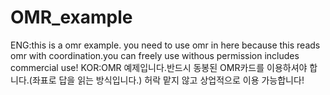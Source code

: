 # OMR_example
ENG:this is a omr example. you need to use omr in here because this reads omr with coordination.you can freely use withous permission includes commercial use!
KOR:OMR 예제입니다.반드시 동봉된 OMR카드를 이용하셔야 합니다.(좌표로 답을 읽는 방식입니다.) 허락 맡지 않고 상업적으로 이용 가능합니다!

